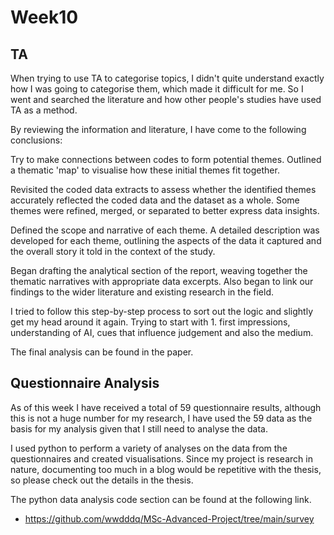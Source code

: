 # Week10

## TA
When trying to use TA to categorise topics, I didn't quite understand exactly how I was going to categorise them, which made it difficult for me. So I went and searched the literature and how other people's studies have used TA as a method.

By reviewing the information and literature, I have come to the following conclusions:

Try to make connections between codes to form potential themes. Outlined a thematic 'map' to visualise how these initial themes fit together.

Revisited the coded data extracts to assess whether the identified themes accurately reflected the coded data and the dataset as a whole. Some themes were refined, merged, or separated to better express data insights.

Defined the scope and narrative of each theme. A detailed description was developed for each theme, outlining the aspects of the data it captured and the overall story it told in the context of the study.

Began drafting the analytical section of the report, weaving together the thematic narratives with appropriate data excerpts. Also began to link our findings to the wider literature and existing research in the field.

I tried to follow this step-by-step process to sort out the logic and slightly get my head around it again. Trying to start with 1. first impressions, understanding of AI, cues that influence judgement and also the medium.

The final analysis can be found in the paper.

## Questionnaire Analysis

As of this week I have received a total of 59 questionnaire results, although this is not a huge number for my research, I have used the 59 data as the basis for my analysis given that I still need to analyse the data.

I used python to perform a variety of analyses on the data from the questionnaires and created visualisations. Since my project is research in nature, documenting too much in a blog would be repetitive with the thesis, so please check out the details in the thesis.

The python data analysis code section can be found at the following link.

- https://github.com/wwdddq/MSc-Advanced-Project/tree/main/survey


